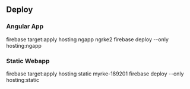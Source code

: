 ## Deploy
### Angular App
firebase target:apply hosting ngapp ngrke2
firebase deploy --only hosting:ngapp

### Static Webapp
firebase target:apply hosting static myrke-189201
firebase deploy --only hosting:static